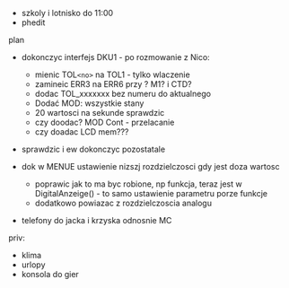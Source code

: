 - szkoly i lotnisko do 11:00
- phedit


plan
- dokonczyc interfejs DKU1 - po rozmowanie z Nico:
	- mienic TOL``<no>`` na TOL1 - tylko wlaczenie
	- zamineic ERR3 na ERR6 przy ? M1? i CTD?
	- dodac TOL_xxxxxxx bez numeru do aktualnego
	- Dodać MOD: wszystkie stany
	- 20 wartosci na sekunde sprawdzic
	- czy doodac? MOD Cont - przelacanie
	- czy doadac LCD mem???
- sprawdzic i ew dokonczyc pozostatale


- dok w MENUE ustawienie nizszj rozdzielczosci gdy jest doza wartosc
	- poprawic jak to ma byc robione, np funkcja, teraz jest w DigitalAnzeige() - to samo ustawienie parametru porze funkcje
	- dodatkowo powiazac z rozdzielczoscia  analogu
- telefony do jacka i krzyska odnosnie MC


priv:
- klima
- urlopy
- konsola do gier